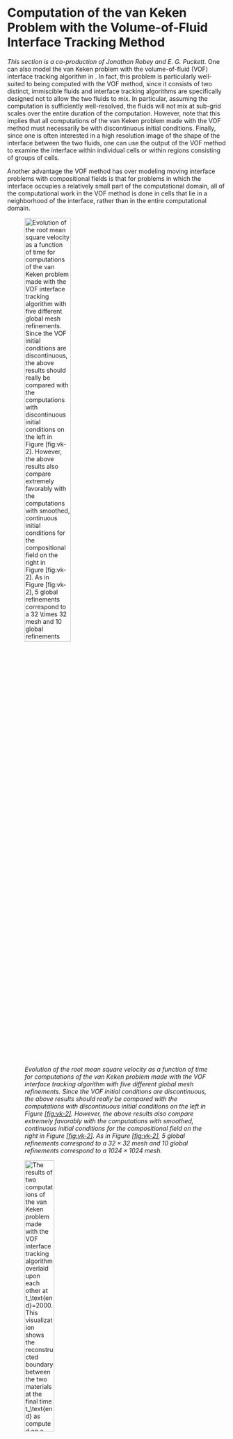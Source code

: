 # Computation of the van Keken Problem with the Volume-of-Fluid Interface Tracking Method

*This section is a co-production of Jonathan Robey and E. G. Puckett.* One can
also model the van Keken problem with the volume-of-fluid (VOF) interface
tracking algorithm in . In fact, this problem is particularly well-suited to
being computed with the VOF method, since it consists of two distinct,
immiscible fluids and interface tracking algorithms are specifically designed
not to allow the two fluids to mix. In particular, assuming the computation is
sufficiently well-resolved, the fluids will not mix at sub-grid scales over
the entire duration of the computation. However, note that this implies that
all computations of the van Keken problem made with the VOF method must
necessarily be with discontinuous initial conditions. Finally, since one is
often interested in a high resolution image of the shape of the interface
between the two fluids, one can use the output of the VOF method to examine
the interface within individual cells or within regions consisting of groups
of cells.

Another advantage the VOF method has over modeling moving interface problems
with compositional fields is that for problems in which the interface occupies
a relatively small part of the computational domain, all of the computational
work in the VOF method is done in cells that lie in a neighborhood of the
interface, rather than in the entire computational domain.

<figure>
<img src="cookbooks/van-keken-vof/doc/rms_vel_comparison.png" id="fig:vof-vk-1" style="width:50.0%" alt="Evolution of the root mean square velocity as a function of time for computations of the van Keken problem made with the VOF interface tracking algorithm with five different global mesh refinements. Since the VOF initial conditions are discontinuous, the above results should really be compared with the computations with discontinuous initial conditions on the left in Figure&#xA0;[fig:vk-2]. However, the above results also compare extremely favorably with the computations with smoothed, continuous initial conditions for the compositional field on the right in Figure&#xA0;[fig:vk-2]. As in Figure&#xA0;[fig:vk-2], 5 global refinements correspond to a 32 \times 32 mesh and 10 global refinements correspond to a 1024 \times 1024 mesh." /><figcaption aria-hidden="true"><em>Evolution of the root mean square velocity as a function of time for computations of the van Keken problem made with the VOF interface tracking algorithm with five different global mesh refinements. Since the VOF initial conditions are discontinuous, the above results should really be compared with the computations with discontinuous initial conditions on the left in Figure&#xA0;<a href="#fig:vk-2" data-reference-type="ref" data-reference="fig:vk-2">[fig:vk-2]</a>. However, the above results also compare extremely favorably with the computations with smoothed, continuous initial conditions for the compositional field on the right in Figure&#xA0;<a href="#fig:vk-2" data-reference-type="ref" data-reference="fig:vk-2">[fig:vk-2]</a>. As in Figure&#xA0;<a href="#fig:vk-2" data-reference-type="ref" data-reference="fig:vk-2">[fig:vk-2]</a>, 5 global refinements correspond to a <span class="math inline">32&#x2005;&#xD7;&#x2005;32</span> mesh and 10 global refinements correspond to a <span class="math inline">1024&#x2005;&#xD7;&#x2005;1024</span> mesh.</em></figcaption>
</figure>

<figure>
<img src="cookbooks/van-keken-vof/doc/vof_van_keken_refinement_comparison.png" id="fig:VOF_van_Keken-02" style="width:40.0%" alt="The results of two computations of the van Keken problem made with the VOF interface tracking algorithm overlaid upon each other at t_\text{end}=2000. This visualization shows the reconstructed boundary between the two materials at the final time t_\text{end} as computed on a uniform grid with 7 and 8 levels of refinement. The boundaries between the materials are displayed as contours of the fields \tilde{\psi}^7(t_\text{end}) (black) and \tilde{\psi}^8\,(t_\text{end}) (bright green), which are generated by the visualization postprocessor. The contours for the reconstructed material boundaries are superimposed on a color gradient visualization of the material composition for the computation with 8 levels of refinement in order to make the regions with each fluid type more evident. Compare with the fourth image on the right in Figure&#xA0;[fig:vk-1]. " /><figcaption aria-hidden="true"><em>The results of two computations of the van Keken problem made with the VOF interface tracking algorithm overlaid upon each other at <span class="math inline"><em>t</em><sub>end</sub>&#x2004;=&#x2004;2000</span>. This visualization shows the reconstructed boundary between the two materials at the final time <span class="math inline"><em>t</em><sub>end</sub></span> as computed on a uniform grid with 7 and 8 levels of refinement. The boundaries between the materials are displayed as contours of the fields <span class="math inline"><em>&#x3C8;&#x303;</em><sup>7</sup>(<em>t</em><sub>end</sub>)</span> (black) and <span class="math inline"><em>&#x3C8;&#x303;</em><sup>8</sup>&#x2006;(<em>t</em><sub>end</sub>)</span> (bright green), which are generated by the visualization postprocessor. The contours for the reconstructed material boundaries are superimposed on a color gradient visualization of the material composition for the computation with 8 levels of refinement in order to make the regions with each fluid type more evident. Compare with the fourth image on the right in Figure&#xA0;<a href="#fig:vk-1" data-reference-type="ref" data-reference="fig:vk-1">[fig:vk-1]</a>.</em> </figcaption>
</figure>

As noted above, when the interface is discontinuous, the van Keken problem is
a version of the Rayleigh-Taylor problem, which is unstable to perturbations
of all wavelengths[1] (e.g. see&nbsp;(Chandrasekhar 1961)). Therefore, it is
extremely sensitive to the initial conditions. In order to address this
sensitivity, we do not use the default approach of computing the initial
material volume fractions using a composition quadrature. Instead we compute
the initial volume fractions using a signed distance function $\phi$ as
follows&nbsp;(Robey 2019; Robey and Puckett 2019).

First we create the function $\phi$, which has the following two properties:
1) it is positive in the region that contains one of the fluids, which we will
refer to as fluid&nbsp;1, and negative in the complement of this region, which
we will refer to as fluid&nbsp;2, and 2) at each point in the domain the
magnitude $| \phi |$ of $\phi$ is the distance to the boundary between the two
fluids or materials. In the computations shown here, we use an approximation
$\tilde{\phi}$ to $\phi$ such that the difference between $\tilde{\phi}$ and
$\phi$ is small enough for the purposes of making the computations
high-quality. The use of an approximation as opposed to the function itself is
due to obtaining an appropriate function for almost all nontrivial (not a line
or a circle) boundaries is extremely difficult. In this case, because the
boundary is close to horizontal, we use the vertical distance to the boundary
based on the argument that the gradient will not differ sufficiently from $1$
to induce errors in the initialization computation. The primary advantage of
choosing this particular initialization algorithm is that it allows us to more
accurately reproduce the initial condition on a sub-grid scale than would
otherwise be possible on the coarser grid on which we compute the time
evolution of the interface.

``` prmfile
```

The relevant sections of the parameter file for this type of initialization of
the VOF method appears immediately above. In particular, the combination of
`Number of initialization samples` with the `level set` initialization type
indicates that our initialization will consist of dividing each grid cell into
$16 \times 16$ subcells and the distance to the given initial interface
$f(\mathbf x)$, provided in `Function expression`, is computed in each of the
256 subcells. We then use this information to compute a piecewise linear
interface approximation to $f(\mathbf x)$. The volume fraction in each subcell
is then found in the manner described in&nbsp;(Robey 2019; Robey and Puckett
2019). This initialization procedure provides a much finer and thus, more
accurate, initial condition than the standard VOF initialization procedure
described above.

While the visualization configuration in a typical parameter file is
sufficient for most purposes, when using the VOF method one has the ability to
see the division between the fluids reconstructed by the VOF algorithm in each
cell. This is accomplished by plotting the zero contour of a field
$\tilde\psi$ that is generated to be $0$ on the reconstructed interface,
positive in the region with fluid&nbsp;1, and negative in the region with
fluid&nbsp;2. However $\tilde{\psi}$ does not satisfy the requirement that the
magnitude is equal to the distance to the interface as would be required for
the signed distance function $\phi$. The modifications to the parameter file
that are necessary in order to draw the reconstructed boundary as a contour
are shown immediately below. The full configuration file for this version of
the benchmark problem can be found at
[cookbooks/van-keken-vof/van-keken-vof.prm](https://www.github.com/geodynamics/aspect/blob/main/cookbooks/van-keken-vof/van-keken-vof.prm).

``` prmfile
```

We made a number of computations of the van Keken problem with the VOF method
in order to compare the wall clock times with computations using a DG
compositional field. We ran both on the same cluster at global refinements
5&ndash;8 using one node with four CPUs and refinements 9 and 10 using two
nodes with 16 CPUs. Our results are shown in Table&nbsp;[1][]. In all of the
computations shown in Table&nbsp;[1][] we used a CFL number of $\sigma=0.5$.
Due to the change in the CFL number from $\sigma = 1.0$ in
Table&nbsp;[\[tab:runtime-table\]][2] to $\sigma = 0.5$ in Table&nbsp;[1][]
and the difference between HPC clusters on which the computational results
shown in the two tables were made, we can&rsquo;t make a direct quantitative
comparison between the data in Tables&nbsp;[\[tab:runtime-table\]][2]
and&nbsp;[1][].

However, we can compare the required run time for a VOF computation to that
for a DG computation. We note that the use of the VOF advection algorithm
significantly reduces the required computation time in all cases, frequently
requiring less than half the time required by the DG compositional field.

We now examine the RMS velocity data shown in Figure&nbsp;[1][3]. Other than
for the case of 5 levels of uniform global refinement, the curves for the RMS
velocities for $6$, $7$, $8$, $9$ and $10$ levels of refinement in
Figure&nbsp;[1][3] are nearly indistinguishable.

Upon examining the solution at the final time, we note that the general
structure of the solution shown in Figure&nbsp;[2][] matches the form and the
general structure found in other versions of this benchmark such as the fourth
image on the right in Figure&nbsp;[\[fig:vk-1\]][4]. We also note that the
differences in the shape of the interface based on a single refinement as
shown in Figure&nbsp;[2][] are minor, although still slightly visible. This is
to be expected as refinement is a perturbation of the initial condition at a
smaller wave length.

<div id="tab:vof-runtime-comparison-table">

| Global Refinement | Number of Processors |     VOF      |      DG      |
|:-----------------:|:--------------------:|:------------:|:------------:|
|         5         |          4           | 1.33 minutes | 2.57 minutes |
|         6         |          4           | 8.51 minutes | 19.5 minutes |
|         7         |          4           |  1.15 hours  |  2.49 hours  |
|         8         |          4           |  8.53 hours  |  19.6 hours  |
|         9         |          16          | 16.30 hours  |  2.72 days   |
|        10         |          16          |  5.17 days   | \>6.00 days  |

*Comparison of runtimes for the van Keken problem with VOF and a DG
compositional field, in which the initial conditions for DG smoothed are as
described in section&nbsp;[\[paragraph:van-keken
            compositional fields\]][5] above. The times shown are for the full
computation, ending at $t_\text{end} = 2000$ with a CFL number of $\sigma=0.5$
in both cases. All of these computations were made with ASPECT version
2.2.0-pre (master, commit `ef542ecc2`) in release mode on the Peloton2 cluster
at U.C.&nbsp;Davis. We note that the change in the CFL number $\sigma$ and the
differing choice of cluster makes a direct quantitative comparison between
this table and Table&nbsp;[\[tab:runtime-table\]][2] invalid due to too many
confounding factors.*

</div>

The consistency of the results shown here differs noticeably from the behavior
of the problem with discontinuous initial conditions when computed with the
FEM and DG advection algorithms. One possible reason for these differences is
the specialized initialization procedure used for the volume of fluid method,
which permits a much more consistent initialization by reducing the variation
in the initial condition when the initial mesh is refined.

To study this feature of our algorithm and the sensitivity of the problem to
the precise initial condition, we vary the size of the initial interface
perturbation and examine the sensitivity of the final results to a small
change in the initial conditions. Specifically, we vary the amplitude $a$ of
the cosine function in the initial conditions, as shown below.

``` prmfile
```

<figure>
<img src="cookbooks/van-keken-vof/doc/init_diff_rms_vel_comparison.png" id="fig:vof-vk-3" style="width:50.0%" alt="Computations of the van Keken problem made with the VOF interface tracking algorithm showing the evolution of the RMS velocity as a function of time for small changes in the amplitude a of the cosine function in the initial condition at 7 levels of refinement. Compare to Figures&#xA0;[fig:vk-6] and&#xA0;1. " /><figcaption aria-hidden="true"><em>Computations of the van Keken problem made with the VOF interface tracking algorithm showing the evolution of the RMS velocity as a function of time for small changes in the amplitude <span class="math inline"><em>a</em></span> of the cosine function in the initial condition at 7 levels of refinement. Compare to Figures&#xA0;<a href="#fig:vk-6" data-reference-type="ref" data-reference="fig:vk-6">[fig:vk-6]</a> and&#xA0;<a href="#fig:vof-vk-1" data-reference-type="ref" data-reference="fig:vof-vk-1">1</a>.</em> </figcaption>
</figure>

In these computations we vary the value of $a$ from its usual value of
$a = 0.02$ to $5\% = 0.001$ below its usual value to $5\%$ above its usual
value in increments of $0.01$. In other words, we compare the values for
$a =0.019$, $0.020$, and $0.021$. Upon examination of Figure&nbsp;[3][], we
see a visible variation in the location of the second peak, although the
overall shape of the curve remains consistent with the curves in
Figure&nbsp;[1][3]. The size of this variation in the initial conditions
cannot be expected to be reproduced using the standard compositional
quadrature initialization procedure for VOF unless the cell size is on the
scale of the change in the value of $a$; i.e.,
$h \, \lessapprox \, \Delta a = 0.001$. We also note that the smoothing
parameter which would produce a $10^{-3}\leq C \leq 1 - 10^{-3}$ band on the
order of the same size as the amplitude variation shown here, would be
approximately $2.8 \cdot 10^{-4}$. This perturbation is much smaller than any
of the changes in width of the smoothed regions in the computations shown in
Figure&nbsp;[\[fig:vk-6\]][6]. In summary, these results demonstrate the
sensitivity of the discontinuous version of the van Keken problem to even
extremely small variations in the initial conditions.

<div id="refs" class="references csl-bib-body hanging-indent">

<div id="ref-SC:1961" class="csl-entry">

Chandrasekhar, S. 1961. *Hydrodynamic and Hydromagnetic Stability*. New York:
Dover.

</div>

<div id="ref-JMR:2019" class="csl-entry">

Robey, Jonathan M. 2019. &ldquo;On the Design, Implementation, and Use of a
Volume-of-Fluid Interface Tracking Algorithm for Modeling Convection and Other
Processes in the Earth&rsquo;s Mantle.&rdquo; Applied Mathematics, University
of California, Davis.

</div>

<div id="ref-JMR-EGP:2019" class="csl-entry">

Robey, Jonathan M., and Elbridge Gerry Puckett. 2019. &ldquo;Implementation of
a Volume-of-Fluid Method in a Finite Element Code with Applications to
Thermochemical Convection in a Density Stratified Fluid in the Earth&rsquo;s
Mantle.&rdquo; *Computers & Fluids* 190 (2): 217&ndash;53.
https://doi.org/<https://doi.org/10.1016/j.compfluid.2019.05.015>.

</div>

</div>

[1] This is true whether the two fluids have the same viscosity or different
viscosities.

  [cookbooks/van-keken-vof/van-keken-vof.prm]: cookbooks/van-keken-vof/van-keken-vof.prm
  [1]: #tab:vof-runtime-comparison-table
  [2]: #tab:runtime-table
  [3]: #fig:vof-vk-1
  [2]: #fig:VOF_van_Keken-02
  [4]: #fig:vk-1
  [5]: #paragraph:van-keken
                compositional fields
  [3]: #fig:vof-vk-3
  [6]: #fig:vk-6
